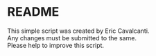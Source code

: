 README
========
This simple script was created by Eric Cavalcanti.<br>
Any changes must be submitted to the same.<br>
Please help to improve this script.
